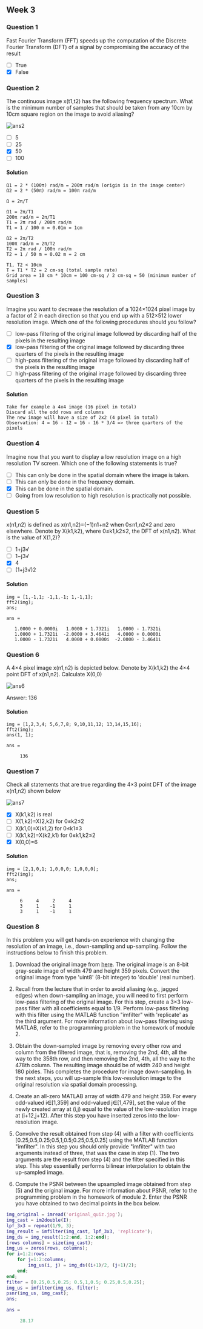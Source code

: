 ## Week 3

### Question 1

Fast Fourier Transform (FFT) speeds up the computation of the Discrete Fourier Transform (DFT) of a signal by compromising the accuracy of the result

- [ ] True
- [x] False

### Question 2

The continuous image x(t1,t2) has the following frequency spectrum. What is the minimum number of samples that should be taken from any 10cm by 10cm square region on the image to avoid aliasing?

![ans2](q2_img1.jpg)

- [ ] 5
- [ ] 25
- [x] 50
- [ ] 100

#### Solution

```
Ω1 = 2 * (100π) rad/m = 200π rad/m (origin is in the image center)
Ω2 = 2 * (50π) rad/m = 100π rad/m

Ω = 2π/T 

Ω1 = 2π/T1
200π rad/m = 2π/T1
T1 = 2π rad / 200π rad/m
T1 = 1 / 100 m = 0.01m = 1cm

Ω2 = 2π/T2
100π rad/m = 2π/T2
T2 = 2π rad / 100π rad/m
T2 = 1 / 50 m = 0.02 m = 2 cm

T1, T2 < 10cm
T = T1 * T2 = 2 cm-sq (total sample rate)
Grid area = 10 cm * 10cm = 100 cm-sq / 2 cm-sq = 50 (minimum number of samples)
```

### Question 3

Imagine you want to decrease the resolution of a 1024×1024 pixel image by a factor of 2 in each direction so that you end up with a 512×512 lower resolution image. Which one of the following procedures should you follow?

- [ ] low-pass filtering of the original image followed by discarding half of the pixels in the resulting image
- [x] low-pass filtering of the original image followed by discarding three quarters of the pixels in the resulting image
- [ ] high-pass filtering of the original image followed by discarding half of the pixels in the resulting image
- [ ] high-pass filtering of the original image followed by discarding three quarters of the pixels in the resulting image

#### Solution

```
Take for example a 4x4 image (16 pixel in total)
Discard all the odd rows and columns
The new image will have a size of 2x2 (4 pixel in total)
Observation: 4 = 16 - 12 = 16 - 16 * 3/4 => three quarters of the pixels 
```

### Question 4

Imagine now that you want to display a low resolution image on a high resolution TV screen. Which one of the following statements is true?

- [ ] This can only be done in the spatial domain where the image is taken.
- [ ] This can only be done in the frequency domain.
- [x] This can be done in the spatial domain.
- [ ] Going from low resolution to high resolution is practically not possible.

### Question 5

x(n1,n2) is defined as x(n1,n2)=(−1)n1+n2 when 0≤n1,n2≤2 and zero elsewhere. Denote by X(k1,k2), where 0≤k1,k2≤2, the DFT of x(n1,n2). What is the value of X(1,2)?

- [ ] 1+j3√
- [ ] 1−j3√
- [x] 4
- [ ] (1+j3√)2

#### Solution

```
img = [1,-1,1; -1,1,-1; 1,-1,1];
fft2(img);
ans;

ans =

   1.0000 + 0.0000i   1.0000 + 1.7321i   1.0000 - 1.7321i
   1.0000 + 1.7321i  -2.0000 + 3.4641i   4.0000 + 0.0000i
   1.0000 - 1.7321i   4.0000 + 0.0000i  -2.0000 - 3.4641i
```

### Question 6

A 4×4 pixel image x(n1,n2) is depicted below. Denote by X(k1,k2) the 4×4 point DFT of x(n1,n2). Calculate X(0,0)

![ans6](q6_img1.jpg)

Answer: 136

#### Solution

```
img = [1,2,3,4; 5,6,7,8; 9,10,11,12; 13,14,15,16];
fft2(img);
ans(1, 1);

ans = 

     136
```

### Question 7

Check all statements that are true regarding the 4×3 point DFT of the image x(n1,n2) shown below

![ans7](q7_img1.jpg)

- [x] X(k1,k2) is real
- [ ] X(1,k2)=X(2,k2) for 0≤k2≤2
- [ ] X(k1,0)=X(k1,2) for 0≤k1≤3
- [ ] X(k1,k2)=X(k2,k1) for 0≤k1,k2≤2
- [x] X(0,0)=6

#### Solution

```
img = [2,1,0,1; 1,0,0,0; 1,0,0,0];
fft2(img);
ans;

ans =

     6     4     2     4
     3     1    -1     1
     3     1    -1     1
```

### Question 8

In this problem you will get hands-on experience with changing the resolution of an image, i.e., down-sampling and up-sampling. Follow the instructions below to finish this problem.

1. Download the original image from [here](q8_img1.jpg). The original image is an 8-bit gray-scale image of width 479 and height 359 pixels. Convert the original image from type 'uint8' (8-bit integer) to 'double' (real number).

2. Recall from the lecture that in order to avoid aliasing (e.g., jagged edges) when down-sampling an image, you will need to first perform low-pass filtering of the original image. For this step, create a 3×3 low-pass filter with all coefficients equal to 1/9. Perform low-pass filtering with this filter using the MATLAB function "imfilter" with 'replicate' as the third argument. For more information about low-pass filtering using MATLAB, refer to the programming problem in the homework of module 2.

3. Obtain the down-sampled image by removing every other row and column from the filtered image, that is, removing the 2nd, 4th, all the way to the 358th row, and then removing the 2nd, 4th, all the way to the 478th column. The resulting image should be of width 240 and height 180 pixles. This completes the procedure for image down-sampling. In the next steps, you will up-sample this low-resolution image to the original resolution via spatial domain processing.

4. Create an all-zero MATLAB array of width 479 and height 359. For every odd-valued i∈[1,359] and odd-valued j∈[1,479], set the value of the newly created array at (i,j) equal to the value of the low-resolution image at (i+12,j+12). After this step you have inserted zeros into the low-resolution image.

5. Convolve the result obtained from step (4) with a filter with coefficients [0.25,0.5,0.25;0.5,1,0.5;0.25,0.5,0.25] using the MATLAB function "imfilter". In this step you should only provide "imfilter" with two arguments instead of three, that was the case in step (1). The two arguments are the result from step (4) and the filter specified in this step. This step essentially performs bilinear interpolation to obtain the up-sampled image.

6. Compute the PSNR between the upsampled image obtained from step (5) and the original image. For more information about PSNR, refer to the programming problem in the homework of module 2. Enter the PSNR you have obtained to two decimal points in the box below.

``` matlab
img_original = imread('original_quiz.jpg');
img_cast = im2double(I);
lpf_3x3 = repmat(1/9, 3);
img_result = imfilter(img_cast, lpf_3x3, 'replicate');
img_ds = img_result(1:2:end, 1:2:end);
[rows columns] = size(img_cast);
img_us = zeros(rows, columns);
for i=1:2:rows;
    for j=1:2:columns;     
        img_us(i, j) = img_ds((i+1)/2, (j+1)/2);
    end;
end;
filter = [0.25,0.5,0.25; 0.5,1,0.5; 0.25,0.5,0.25];
img_us = imfilter(img_us, filter);
psnr(img_us, img_cast);
ans;

ans = 

     28.17
```
